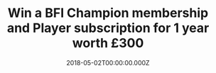 ---
campaign-uuid: "c-75db4589-a15e-4ca7-893f-7e71da28260a"
type: "Preview"
category: "Entertainment"
date: "2018-05-02T00:00:00.000Z"
end-date: "2018-05-30T23:59:00.000Z"
disable-form: false
is_promoted: false
has_entry_page: true
title: "Win a BFI Champion membership and Player subscription for 1 year worth £300"
competition-description: "BFI is the British cinema best-known icon and can give you\
  \ access to the best British and Global movies. <br />\r\nBFI Champion Membership\
  \ is one of the best ways to experience the BFI and enjoy extra priority access\
  \ to the hottest tickets, invitations to special events and a new release BFI DVD\
  \ every quarter. <br />\r\nBFI Player gives you access to the greatest global cinema\
  \ on demand. You can rent the latest releases, subscribe to classics and explore\
  \ the best from the BFI, national and regional archives."
hero-header: "Win a BFI Champion membership and Player subscription for 1 year worth\
  \ £300"
terms-confirmation: "N/A"
banner-img: "https://assets.expresslyapp.com/asset-17fcb570-3e76-4437-ad91-15f56fb4a590.jpg"
logo-left-href: "https://player.bfi.org.uk/"
logo-left-image: "https://assets.expresslyapp.com/3dcc9973-9939-4ae2-b96f-92718cfaa263-thumb.png"
logo-left-title: "BFI Player"
bg-image-hero: "https://assets.expresslyapp.com/asset-677b2589-d3b5-4a44-b3c4-5ec1e5d36b36.jpg"
bg-image-first: "https://assets.expresslyapp.com/asset-a90b7bf3-2f43-45c8-8487-e6911de6aff7.jpg"
bg-image-second: "https://assets.expresslyapp.com/asset-12f0d86c-ad93-4b50-bf6a-9270bdc2a604.jpg"
section1-content: "<p>BFI Champion Membership is one of the best ways to enjoy and\
  \ support the BFI and enjoy extra priority access to the hottest tickets, invitations\
  \ to special events and a new release BFI DVD every quarter.</p>\r\n\r\n<p>Exclusive\
  \ benefits include: extra priority booking for BFI Festivals and BFI Southbank;\
  \ free vouchers redeemable against four standard BFI Southbank tickets; free new\
  \ release BFI DVD every quarter; invitations to additional special events throughout\
  \ the year.</p>\r\n\r\n<p>And a lot more: discover <a href=\"http://www.bfi.org.uk/about-bfi/become-bfi-member/bfi-champion\"\
  >all the benefits here</a></p>"
section2-content: "<p>BFI player gives you access to the greatest global cinema on\
  \ demand.</p>\r\n<p>Rent the latest releases, subscribe to classics and explore\
  \ the best from the BFI, national and regional archives.</p>\r\n<p>Pictured: The\
  \ Housemaid</p>"
entry-title: "Win a BFI Champion membership and Player subscription for 1 year worth\
  \ £300"
entry-content: "Complete the form below to win a year of BFI Champion membership and\
  \ Player subscription for 1 year worth £300. Valid entries have to be submitted\
  \ by 23:59 on May 31st."
has-winner: false
prize-description: "1 year of BFI Champion membership worth £260 and 1 year of BFI\
  \ player subscription worth £4.99 per month"
---